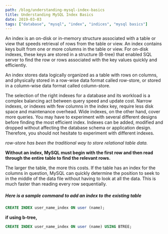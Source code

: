 ```yaml
---
path: /blog/understanding-mysql-index-basics
title: Understanding MySQL Index Basics
date: 2019-03-03
tags: ["database", "mysql", "index", "indices", "mysql basics"]
---
```


An index is an on-disk or in-memory structure associated with a table or view that speeds retrieval of rows from the table or view. An index contains keys built from one or more columns in the table or view. For on-disk indexes, these keys are stored in a structure (B-tree) that enabled SQL server to find the row or rows associated with the key values quickly and efficiently.

An index stores data logically organized as a table with rows on columns, and physically stored in a row-wise data format called row-store, or stored in a column-wise data format called column-store.

The selection of the right indexes for a database and its workload is a complex balancing act between query speed and update cost. Narrow indexes, or indexes with few columns in the index key, require less disk space and maintenance overhead. Wide indexes, on the other hand, cover more queries. You may have to experiment with several different designs before finding the most efficient index. Indexes can be added, modified and dropped without affecting the database schema or application design. Therefore, you should not hesitate to experiment with different indexes.

_row-store has been the traditional way to store relational table data._

**Without an index, MySQL must begin with the first row and then read through the entire table to find the relevant rows.**

The larger the table, the more this costs. If the table has an index for the columns in question, MySQL can quickly determine the position to seek to in the middle of the data file without having to look at all the data. This is much faster than reading every row sequentially.

##### Here is a sample command to add an index to the existing table

```sql
CREATE INDEX user_name_index ON user (name);
```

**if using b-tree,**

```sql
CREATE INDEX user_name_index ON user (name) USING BTREE;
```
